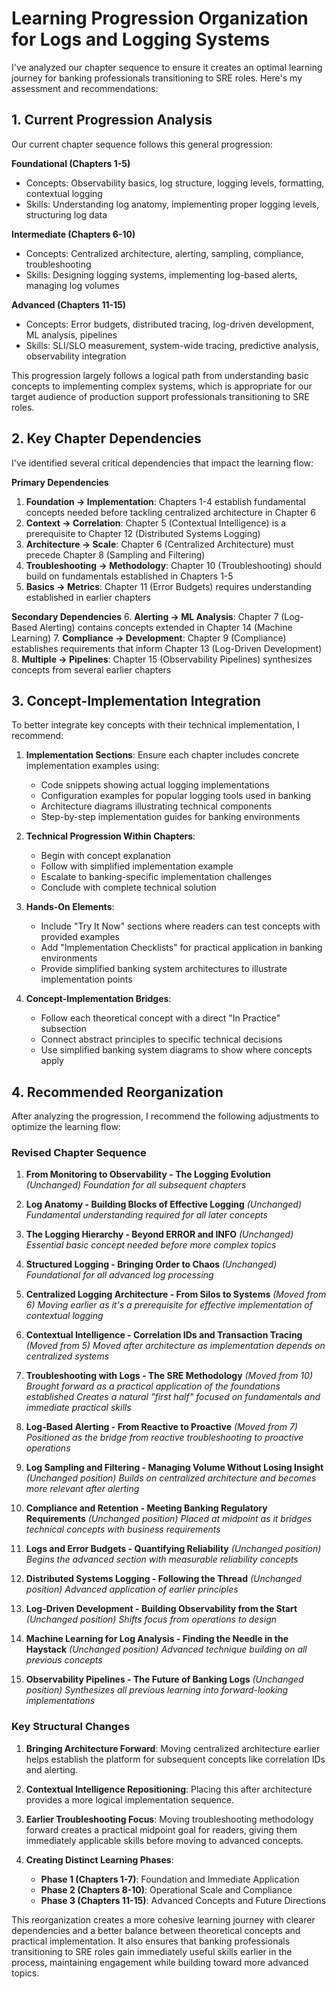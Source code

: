 # Learning Progression Organization for Logs and Logging Systems

I've analyzed our chapter sequence to ensure it creates an optimal learning journey for banking professionals transitioning to SRE roles. Here's my assessment and recommendations:

## 1. Current Progression Analysis

Our current chapter sequence follows this general progression:

**Foundational (Chapters 1-5)**
- Concepts: Observability basics, log structure, logging levels, formatting, contextual logging
- Skills: Understanding log anatomy, implementing proper logging levels, structuring log data

**Intermediate (Chapters 6-10)**
- Concepts: Centralized architecture, alerting, sampling, compliance, troubleshooting
- Skills: Designing logging systems, implementing log-based alerts, managing log volumes

**Advanced (Chapters 11-15)**
- Concepts: Error budgets, distributed tracing, log-driven development, ML analysis, pipelines
- Skills: SLI/SLO measurement, system-wide tracing, predictive analysis, observability integration

This progression largely follows a logical path from understanding basic concepts to implementing complex systems, which is appropriate for our target audience of production support professionals transitioning to SRE roles.

## 2. Key Chapter Dependencies

I've identified several critical dependencies that impact the learning flow:

**Primary Dependencies**
1. **Foundation → Implementation**: Chapters 1-4 establish fundamental concepts needed before tackling centralized architecture in Chapter 6
2. **Context → Correlation**: Chapter 5 (Contextual Intelligence) is a prerequisite to Chapter 12 (Distributed Systems Logging)
3. **Architecture → Scale**: Chapter 6 (Centralized Architecture) must precede Chapter 8 (Sampling and Filtering)
4. **Troubleshooting → Methodology**: Chapter 10 (Troubleshooting) should build on fundamentals established in Chapters 1-5
5. **Basics → Metrics**: Chapter 11 (Error Budgets) requires understanding established in earlier chapters

**Secondary Dependencies**
6. **Alerting → ML Analysis**: Chapter 7 (Log-Based Alerting) contains concepts extended in Chapter 14 (Machine Learning)
7. **Compliance → Development**: Chapter 9 (Compliance) establishes requirements that inform Chapter 13 (Log-Driven Development)
8. **Multiple → Pipelines**: Chapter 15 (Observability Pipelines) synthesizes concepts from several earlier chapters

## 3. Concept-Implementation Integration

To better integrate key concepts with their technical implementation, I recommend:

1. **Implementation Sections**: Ensure each chapter includes concrete implementation examples using:
   - Code snippets showing actual logging implementations
   - Configuration examples for popular logging tools used in banking
   - Architecture diagrams illustrating technical components
   - Step-by-step implementation guides for banking environments

2. **Technical Progression Within Chapters**:
   - Begin with concept explanation
   - Follow with simplified implementation example
   - Escalate to banking-specific implementation challenges
   - Conclude with complete technical solution

3. **Hands-On Elements**:
   - Include "Try It Now" sections where readers can test concepts with provided examples
   - Add "Implementation Checklists" for practical application in banking environments
   - Provide simplified banking system architectures to illustrate implementation points

4. **Concept-Implementation Bridges**:
   - Follow each theoretical concept with a direct "In Practice" subsection
   - Connect abstract principles to specific technical decisions
   - Use simplified banking system diagrams to show where concepts apply

## 4. Recommended Reorganization

After analyzing the progression, I recommend the following adjustments to optimize the learning flow:

### Revised Chapter Sequence

1. **From Monitoring to Observability - The Logging Evolution** *(Unchanged)*
   *Foundation for all subsequent chapters*

2. **Log Anatomy - Building Blocks of Effective Logging** *(Unchanged)*
   *Fundamental understanding required for all later concepts*

3. **The Logging Hierarchy - Beyond ERROR and INFO** *(Unchanged)*
   *Essential basic concept needed before more complex topics*

4. **Structured Logging - Bringing Order to Chaos** *(Unchanged)*
   *Foundational for all advanced log processing*

5. **Centralized Logging Architecture - From Silos to Systems** *(Moved from 6)*
   *Moving earlier as it's a prerequisite for effective implementation of contextual logging*

6. **Contextual Intelligence - Correlation IDs and Transaction Tracing** *(Moved from 5)*
   *Moved after architecture as implementation depends on centralized systems*

7. **Troubleshooting with Logs - The SRE Methodology** *(Moved from 10)*
   *Brought forward as a practical application of the foundations established*
   *Creates a natural "first half" focused on fundamentals and immediate practical skills*

8. **Log-Based Alerting - From Reactive to Proactive** *(Moved from 7)*
   *Positioned as the bridge from reactive troubleshooting to proactive operations*

9. **Log Sampling and Filtering - Managing Volume Without Losing Insight** *(Unchanged position)*
   *Builds on centralized architecture and becomes more relevant after alerting*

10. **Compliance and Retention - Meeting Banking Regulatory Requirements** *(Unchanged position)*
    *Placed at midpoint as it bridges technical concepts with business requirements*

11. **Logs and Error Budgets - Quantifying Reliability** *(Unchanged position)*
    *Begins the advanced section with measurable reliability concepts*

12. **Distributed Systems Logging - Following the Thread** *(Unchanged position)*
    *Advanced application of earlier principles*

13. **Log-Driven Development - Building Observability from the Start** *(Unchanged position)*
    *Shifts focus from operations to design*

14. **Machine Learning for Log Analysis - Finding the Needle in the Haystack** *(Unchanged position)*
    *Advanced technique building on all previous concepts*

15. **Observability Pipelines - The Future of Banking Logs** *(Unchanged position)*
    *Synthesizes all previous learning into forward-looking implementations*

### Key Structural Changes

1. **Bringing Architecture Forward**: Moving centralized architecture earlier helps establish the platform for subsequent concepts like correlation IDs and alerting.

2. **Contextual Intelligence Repositioning**: Placing this after architecture provides a more logical implementation sequence.

3. **Earlier Troubleshooting Focus**: Moving troubleshooting methodology forward creates a practical midpoint goal for readers, giving them immediately applicable skills before moving to advanced concepts.

4. **Creating Distinct Learning Phases**:
   - **Phase 1 (Chapters 1-7)**: Foundation and Immediate Application 
   - **Phase 2 (Chapters 8-10)**: Operational Scale and Compliance
   - **Phase 3 (Chapters 11-15)**: Advanced Concepts and Future Directions

This reorganization creates a more cohesive learning journey with clearer dependencies and a better balance between theoretical concepts and practical implementation. It also ensures that banking professionals transitioning to SRE roles gain immediately useful skills earlier in the process, maintaining engagement while building toward more advanced topics.